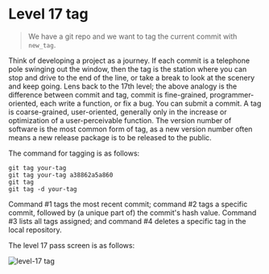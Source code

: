
# Level 17 tag

> We have a git repo and we want to tag the current commit with `new_tag`.

Think of developing a project as a journey. If each commit is a telephone pole
swinging out the window, then the tag is the station where you can stop and
drive to the end of the line, or take a break to look at the scenery and keep
going. Lens back to the 17th level; the above analogy is the difference between
commit and tag, commit is fine-grained, programmer-oriented, each write a
function, or fix a bug. You can submit a commit. A tag is coarse-grained,
user-oriented, generally only in the increase or optimization of a
user-perceivable function. The version number of software is the most common
form of tag, as a new version number often means a new release package is to be
released to the public.

The command for tagging is as follows:

```shell
git tag your-tag
git tag your-tag a38862a5a860
git tag
git tag -d your-tag
```

Command #1 tags the most recent commit; command #2 tags a specific commit,
followed by (a unique part of) the commit's hash value. Command #3 lists all
tags assigned; and command #4 deletes a specific tag in the local repository.

The level 17 pass screen is as follows:

![level-17 tag](images/level-17-tag.png)
